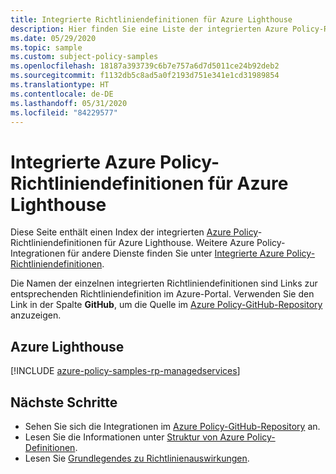 ```yaml
---
title: Integrierte Richtliniendefinitionen für Azure Lighthouse
description: Hier finden Sie eine Liste der integrierten Azure Policy-Richtliniendefinitionen für Azure Lighthouse. Diese integrierten Richtliniendefinitionen bieten allgemeine Ansätze für die Verwaltung von Azure-Ressourcen.
ms.date: 05/29/2020
ms.topic: sample
ms.custom: subject-policy-samples
ms.openlocfilehash: 18187a393739c6b7e757a6d7d5011ce24b92deb2
ms.sourcegitcommit: f1132db5c8ad5a0f2193d751e341e1cd31989854
ms.translationtype: HT
ms.contentlocale: de-DE
ms.lasthandoff: 05/31/2020
ms.locfileid: "84229577"
---
```

# <a name="azure-policy-built-in-policy-definitions-for-azure-lighthouse"></a>Integrierte Azure Policy-Richtliniendefinitionen für Azure Lighthouse

Diese Seite enthält einen Index der integrierten [Azure Policy](../../governance/policy/overview.md)-Richtliniendefinitionen für Azure Lighthouse. Weitere Azure Policy-Integrationen für andere Dienste finden Sie unter [Integrierte Azure Policy-Richtliniendefinitionen](../../governance/policy/samples/built-in-policies.md).

Die Namen der einzelnen integrierten Richtliniendefinitionen sind Links zur entsprechenden Richtliniendefinition im Azure-Portal. Verwenden Sie den Link in der Spalte **GitHub**, um die Quelle im [Azure Policy-GitHub-Repository](https://github.com/Azure/azure-policy) anzuzeigen.

## <a name="azure-lighthouse"></a>Azure Lighthouse

[!INCLUDE [azure-policy-samples-rp-managedservices](../../../includes/policy/samples/byrp/microsoft.managedservices.md)]

## <a name="next-steps"></a>Nächste Schritte

- Sehen Sie sich die Integrationen im [Azure Policy-GitHub-Repository](https://github.com/Azure/azure-policy) an.
- Lesen Sie die Informationen unter [Struktur von Azure Policy-Definitionen](../../governance/policy/concepts/definition-structure.md).
- Lesen Sie [Grundlegendes zu Richtlinienauswirkungen](../../governance/policy/concepts/effects.md).
